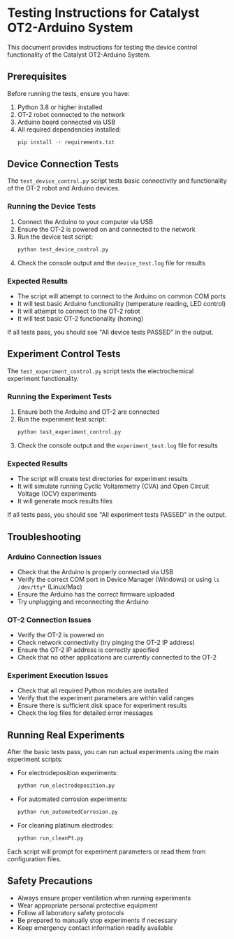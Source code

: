 # Testing Instructions for Catalyst OT2-Arduino System

This document provides instructions for testing the device control functionality of the Catalyst OT2-Arduino System.

## Prerequisites

Before running the tests, ensure you have:

1. Python 3.8 or higher installed
2. OT-2 robot connected to the network
3. Arduino board connected via USB
4. All required dependencies installed:
   ```bash
   pip install -r requirements.txt
   ```

## Device Connection Tests

The `test_device_control.py` script tests basic connectivity and functionality of the OT-2 robot and Arduino devices.

### Running the Device Tests

1. Connect the Arduino to your computer via USB
2. Ensure the OT-2 is powered on and connected to the network
3. Run the device test script:
   ```bash
   python test_device_control.py
   ```
4. Check the console output and the `device_test.log` file for results

### Expected Results

- The script will attempt to connect to the Arduino on common COM ports
- It will test basic Arduino functionality (temperature reading, LED control)
- It will attempt to connect to the OT-2 robot
- It will test basic OT-2 functionality (homing)

If all tests pass, you should see "All device tests PASSED" in the output.

## Experiment Control Tests

The `test_experiment_control.py` script tests the electrochemical experiment functionality.

### Running the Experiment Tests

1. Ensure both the Arduino and OT-2 are connected
2. Run the experiment test script:
   ```bash
   python test_experiment_control.py
   ```
3. Check the console output and the `experiment_test.log` file for results

### Expected Results

- The script will create test directories for experiment results
- It will simulate running Cyclic Voltammetry (CVA) and Open Circuit Voltage (OCV) experiments
- It will generate mock results files

If all tests pass, you should see "All experiment tests PASSED" in the output.

## Troubleshooting

### Arduino Connection Issues

- Check that the Arduino is properly connected via USB
- Verify the correct COM port in Device Manager (Windows) or using `ls /dev/tty*` (Linux/Mac)
- Ensure the Arduino has the correct firmware uploaded
- Try unplugging and reconnecting the Arduino

### OT-2 Connection Issues

- Verify the OT-2 is powered on
- Check network connectivity (try pinging the OT-2 IP address)
- Ensure the OT-2 IP address is correctly specified
- Check that no other applications are currently connected to the OT-2

### Experiment Execution Issues

- Check that all required Python modules are installed
- Verify that the experiment parameters are within valid ranges
- Ensure there is sufficient disk space for experiment results
- Check the log files for detailed error messages

## Running Real Experiments

After the basic tests pass, you can run actual experiments using the main experiment scripts:

- For electrodeposition experiments:
  ```bash
  python run_electrodeposition.py
  ```

- For automated corrosion experiments:
  ```bash
  python run_automatedCorrosion.py
  ```

- For cleaning platinum electrodes:
  ```bash
  python run_cleanPt.py
  ```

Each script will prompt for experiment parameters or read them from configuration files.

## Safety Precautions

- Always ensure proper ventilation when running experiments
- Wear appropriate personal protective equipment
- Follow all laboratory safety protocols
- Be prepared to manually stop experiments if necessary
- Keep emergency contact information readily available

